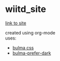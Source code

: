 # wiitd_site
[link to site](https://wiitd.github.io/wiitd_site/)  
  
  
created using org-mode  
uses:
 - [bulma css](https://bulma.io/)
 - [bulma-prefer-dark](https://github.com/jloh/bulma-prefers-dark)

